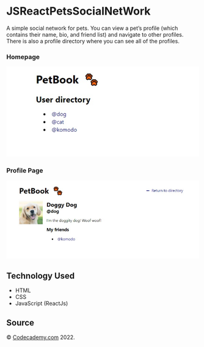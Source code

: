 # JSReactPetsSocialNetWork
A simple social network for pets. You can view a pet’s profile (which contains their name, bio, and friend list)
and navigate to other profiles. There is also a profile directory where you can see all of the profiles.

### Homepage

![PetBook (Homepage)](./resources/images/homepage.jpeg)

### Profile Page

![PetBook (Profile Page)](./resources/images/profile-page.jpeg)

## Technology Used

- HTML
- CSS
- JavaScript (ReactJs)

## Source

&copy; [Codecademy.com](https://codecademy.com) 2022.
